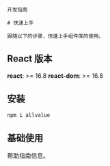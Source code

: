 `````
开发指南

# 快速上手

跟随以下的步骤，快速上手组件库的使用。
`````

## React 版本

**react**: >= 16.8
**react-dom**: >= 16.8

## 安装

```bash
npm i allvalue
```

## 基础使用

帮助指南信息。
